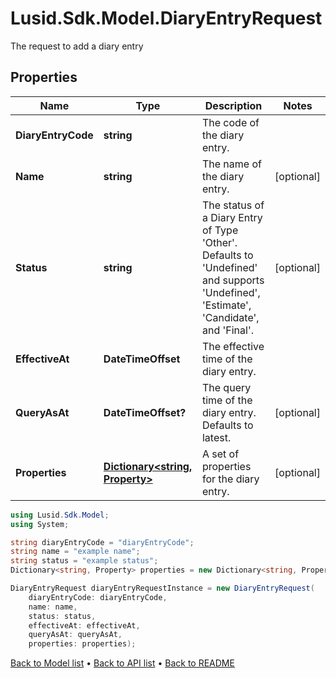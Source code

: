 # Lusid.Sdk.Model.DiaryEntryRequest
The request to add a diary entry

## Properties

Name | Type | Description | Notes
------------ | ------------- | ------------- | -------------
**DiaryEntryCode** | **string** | The code of the diary entry. | 
**Name** | **string** | The name of the diary entry. | [optional] 
**Status** | **string** | The status of a Diary Entry of Type &#39;Other&#39;. Defaults to &#39;Undefined&#39; and supports &#39;Undefined&#39;, &#39;Estimate&#39;, &#39;Candidate&#39;, and &#39;Final&#39;. | [optional] 
**EffectiveAt** | **DateTimeOffset** | The effective time of the diary entry. | 
**QueryAsAt** | **DateTimeOffset?** | The query time of the diary entry. Defaults to latest. | [optional] 
**Properties** | [**Dictionary&lt;string, Property&gt;**](Property.md) | A set of properties for the diary entry. | [optional] 

```csharp
using Lusid.Sdk.Model;
using System;

string diaryEntryCode = "diaryEntryCode";
string name = "example name";
string status = "example status";
Dictionary<string, Property> properties = new Dictionary<string, Property>();

DiaryEntryRequest diaryEntryRequestInstance = new DiaryEntryRequest(
    diaryEntryCode: diaryEntryCode,
    name: name,
    status: status,
    effectiveAt: effectiveAt,
    queryAsAt: queryAsAt,
    properties: properties);
```

[Back to Model list](../README.md#documentation-for-models) &#8226; [Back to API list](../README.md#documentation-for-api-endpoints) &#8226; [Back to README](../README.md)
